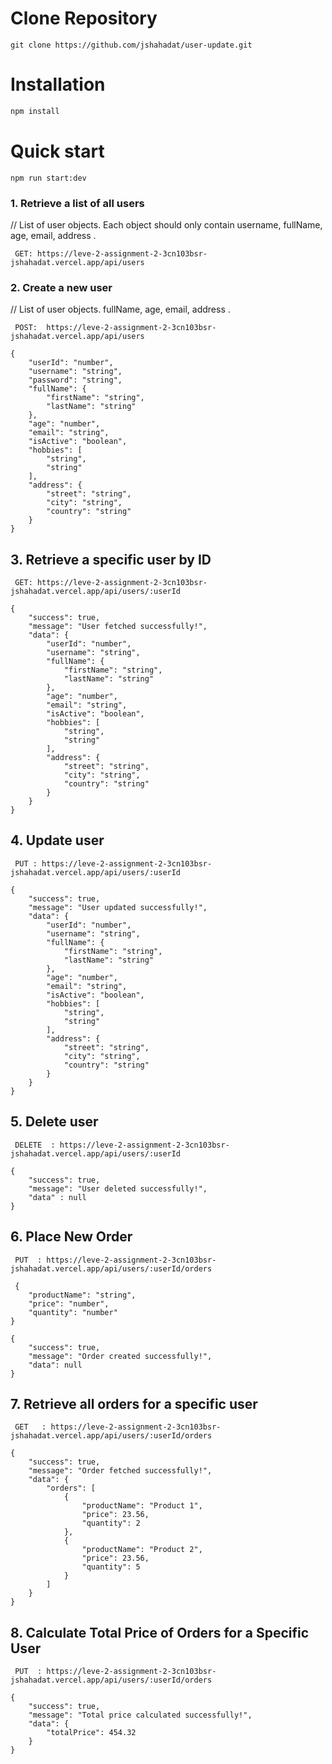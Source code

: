# Clone Repository

```
git clone https://github.com/jshahadat/user-update.git

```

# Installation

```bash
npm install
```

# Quick start

```
npm run start:dev
```

### 1. Retrieve a list of all users

// List of user objects. Each object should only contain username, fullName, age, email, address .

```
 GET: https://leve-2-assignment-2-3cn103bsr-jshahadat.vercel.app/api/users

```

### 2. Create a new user

// List of user objects. fullName, age, email, address .

```
 POST:  https://leve-2-assignment-2-3cn103bsr-jshahadat.vercel.app/api/users

```

```Request Body:
{
    "userId": "number",
    "username": "string",
    "password": "string",
    "fullName": {
        "firstName": "string",
        "lastName": "string"
    },
    "age": "number",
    "email": "string",
    "isActive": "boolean",
    "hobbies": [
        "string",
        "string"
    ],
    "address": {
        "street": "string",
        "city": "string",
        "country": "string"
    }
}
```

## 3. Retrieve a specific user by ID

```
 GET: https://leve-2-assignment-2-3cn103bsr-jshahadat.vercel.app/api/users/:userId

```

```response
{
    "success": true,
    "message": "User fetched successfully!",
    "data": {
        "userId": "number",
        "username": "string",
        "fullName": {
            "firstName": "string",
            "lastName": "string"
        },
        "age": "number",
        "email": "string",
        "isActive": "boolean",
        "hobbies": [
            "string",
            "string"
        ],
        "address": {
            "street": "string",
            "city": "string",
            "country": "string"
        }
    }
}
```

## 4. Update user

```
 PUT : https://leve-2-assignment-2-3cn103bsr-jshahadat.vercel.app/api/users/:userId

```

```response
{
    "success": true,
    "message": "User updated successfully!",
    "data": {
        "userId": "number",
        "username": "string",
        "fullName": {
            "firstName": "string",
            "lastName": "string"
        },
        "age": "number",
        "email": "string",
        "isActive": "boolean",
        "hobbies": [
            "string",
            "string"
        ],
        "address": {
            "street": "string",
            "city": "string",
            "country": "string"
        }
    }
}
```

## 5. Delete user

```
 DELETE  : https://leve-2-assignment-2-3cn103bsr-jshahadat.vercel.app/api/users/:userId

```

```response
{
	"success": true,
	"message": "User deleted successfully!",
	"data" : null
}
```

## 6. Place New Order

```
 PUT  : https://leve-2-assignment-2-3cn103bsr-jshahadat.vercel.app/api/users/:userId/orders

 {
    "productName": "string",
    "price": "number",
    "quantity": "number"
}

```

```response
{
    "success": true,
    "message": "Order created successfully!",
    "data": null
}
```

## 7. Retrieve all orders for a specific user

```
 GET   : https://leve-2-assignment-2-3cn103bsr-jshahadat.vercel.app/api/users/:userId/orders

```

```response
{
    "success": true,
    "message": "Order fetched successfully!",
    "data": {
        "orders": [
            {
                "productName": "Product 1",
                "price": 23.56,
                "quantity": 2
            },
            {
                "productName": "Product 2",
                "price": 23.56,
                "quantity": 5
            }
        ]
    }
}
```

## 8. Calculate Total Price of Orders for a Specific User

```
 PUT  : https://leve-2-assignment-2-3cn103bsr-jshahadat.vercel.app/api/users/:userId/orders
```

```response
{
    "success": true,
    "message": "Total price calculated successfully!",
    "data": {
        "totalPrice": 454.32
    }
}
```
